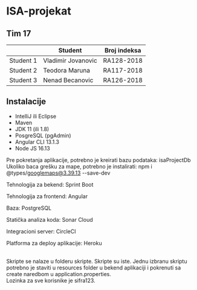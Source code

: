 # ISA-projekat

<h2>Tim 17</h2>
<table>
  <thead>
    <th></th>
    <th>Student</th>
    <th>Broj indeksa</th>
  </thead>
  <tbody>
    <tr>
      <td>Student 1</td>
      <td>Vladimir Jovanovic</td>
      <td>RA128-2018</td>
    </tr>
    <tr>
      <td>Student 2</td>
      <td>Teodora Maruna</td>
      <td>RA117-2018</td>
    </tr>
    <tr>
      <td>Student 3</td>
      <td>Nenad Becanovic</td>
      <td>RA126-2018</td>
    </tr>
  </tbody>
</table>



## Instalacije
<ul>
  <li>IntelliJ ili Eclipse</li>
  <li>Maven</li>
  <li>JDK 11 (ili 1.8)</li>
  <li>PosgreSQL (pgAdmin)</li>
  <li>Angular CLI 13.1.3</li>
  <li>Node JS 16.13</li>
</ul>

Pre pokretanja aplikacije, potrebno je kreirati bazu podataka: isaProjectDb <br>
Ukoliko baca grešku za mape, potrebno je instalirati: npm i @types/googlemaps@3.39.13 --save-dev

Tehnologija za bekend:
Sprint Boot

Tehnologija za frontend:
Angular

Baza:
PostgreSQL

Statička analiza koda:
Sonar Cloud

Integracioni server:
CircleCI

Platforma za deploy aplikacije:
Heroku

<br>
Skripte se nalaze u folderu skripte. Skripte su iste. Jednu izbranu skriptu potrebno je staviti u resources folder u bekend aplikaciji i pokrenuti sa create naredbom u application.properties.

<br>
Lozinka za sve korisnike je sifra123.